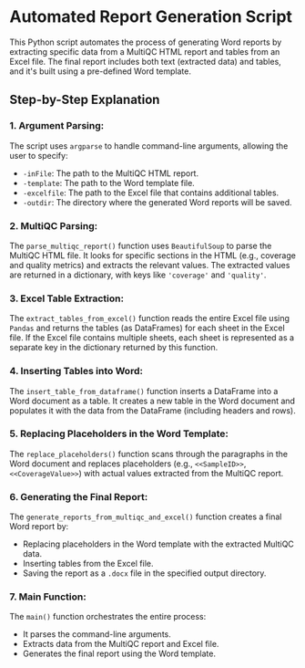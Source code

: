 # Automated Report Generation Script

This Python script automates the process of generating Word reports by extracting specific data from a MultiQC HTML report and tables from an Excel file. The final report includes both text (extracted data) and tables, and it's built using a pre-defined Word template.

## Step-by-Step Explanation

### 1. Argument Parsing:
The script uses `argparse` to handle command-line arguments, allowing the user to specify:
- `-inFile`: The path to the MultiQC HTML report.
- `-template`: The path to the Word template file.
- `-excelfile`: The path to the Excel file that contains additional tables.
- `-outdir`: The directory where the generated Word reports will be saved.

### 2. MultiQC Parsing:
The `parse_multiqc_report()` function uses `BeautifulSoup` to parse the MultiQC HTML file. It looks for specific sections in the HTML (e.g., coverage and quality metrics) and extracts the relevant values. The extracted values are returned in a dictionary, with keys like `'coverage'` and `'quality'`.

### 3. Excel Table Extraction:
The `extract_tables_from_excel()` function reads the entire Excel file using `Pandas` and returns the tables (as DataFrames) for each sheet in the Excel file. If the Excel file contains multiple sheets, each sheet is represented as a separate key in the dictionary returned by this function.

### 4. Inserting Tables into Word:
The `insert_table_from_dataframe()` function inserts a DataFrame into a Word document as a table. It creates a new table in the Word document and populates it with the data from the DataFrame (including headers and rows).

### 5. Replacing Placeholders in the Word Template:
The `replace_placeholders()` function scans through the paragraphs in the Word document and replaces placeholders (e.g., `<<SampleID>>`, `<<CoverageValue>>`) with actual values extracted from the MultiQC report.

### 6. Generating the Final Report:
The `generate_reports_from_multiqc_and_excel()` function creates a final Word report by:
- Replacing placeholders in the Word template with the extracted MultiQC data.
- Inserting tables from the Excel file.
- Saving the report as a `.docx` file in the specified output directory.

### 7. Main Function:
The `main()` function orchestrates the entire process:
- It parses the command-line arguments.
- Extracts data from the MultiQC report and Excel file.
- Generates the final report using the Word template.


